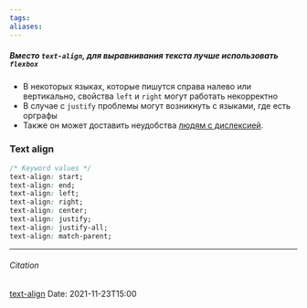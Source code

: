 ```yaml
---
tags: 
aliases: 
---
```

##### Вместо `text-align`, для выравнивания текста лучше использовать `flexbox`
- В некоторых языках, которые пишутся справа налево или вертикально, свойства `left` и `right` могут работать некорректно
- В случае с `justify` проблемы могут возникнуть с языками, где есть орграфы
- Также он может доставить неудобства [людям с дислексией](https://developer.mozilla.org/en-US/docs/Web/CSS/text-align#Accessibility_concerns).
### Text align
```css
/* Keyword values */
text-align: start;
text-align: end;
text-align: left;
text-align: right;
text-align: center;
text-align: justify;
text-align: justify-all;
text-align: match-parent;
```

---
###### Citation
[text-align](https://developer.mozilla.org/en-US/docs/Web/CSS/text-align#accessibility_concerns)
Date: 2021-11-23T15:00
